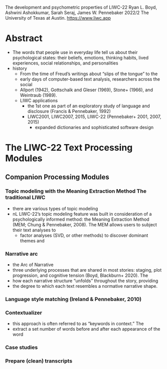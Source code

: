 The development and psychometric properties of LIWC-22
Ryan L. Boyd, Ashwini Ashokkumar, Sarah Seraj, James W. Pennebaker
2022/2 The University of Texas at Austin. https://www.liwc.app

# Abstract

* The words that people use in everyday life tell us about their psychological
  states: their beliefs, emotions, thinking habits, lived experiences, social
  relationships, and personalities
* history
  * From the time of Freud’s writings about “slips of the tongue” to the
  * early days of computer-based text analysis, researchers across the social
  * Allport (1942), Gottschalk and Gleser (1969), Stone+ (1966), and
    Weintraub (1989).
  * LIWC applications
    * the 1st one as part of an exploratory study of language and disclosure
      (Francis & Pennebaker, 1992)
    * LIWC2001, LIWC2007, 2015, LIWC-22 (Pennebaker+ 2001, 2007, 2015)
      * expanded dictionaries and sophisticated software design

# The LIWC-22 Text Processing Modules

## Companion Processing Modules

### Topic modeling with the Meaning Extraction Method The traditional LIWC

* there are various types of topic modeling
* nL LIWC-22’s topic modeling feature was built in consideration of a
  psychologically informed method: the Meaning Extraction Method (MEM; Chung &
  Pennebaker, 2008). The MEM allows users to subject their text analyses to
  * factor analyses (SVD, or other methods) to discover dominant themes and

### Narrative arc

* the Arc of Narrative
* three underlying processes that are shared in most stories:
  staging, plot progression, and cognitive tension (Boyd, Blackburn+ 2020). The
* how each narrative structure “unfolds” throughout the story, providing
* the degree to which each text resembles a normative narrative shape.

### Language style matching (Ireland & Pennebaker, 2010)

### Contextualizer

* this approach is often referred to as “keywords in context.” The
* extract a set number of words before and after each appearance of the word

### Case studies

### Prepare (clean) transcripts

